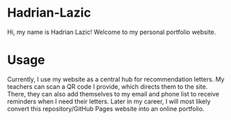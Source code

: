 # Hadrian-Lazic
Hi, my name is Hadrian Lazic!
Welcome to my personal portfolio website. 

# Usage
Currently, I use my website as a central hub for recommendation letters. My teachers can scan a QR code I provide, which directs them to the site. There, they can also add themselves to my email and phone list to receive reminders when I need their letters. Later in my career, I will most likely convert this repository/GitHub Pages website into an online portfolio. 

